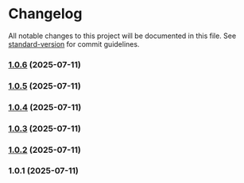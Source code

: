 # Changelog

All notable changes to this project will be documented in this file. See [standard-version](https://github.com/conventional-changelog/standard-version) for commit guidelines.

### [1.0.6](https://github.com/doeixd/watch/compare/v1.0.5...v1.0.6) (2025-07-11)

### [1.0.5](https://github.com/doeixd/watch/compare/v1.0.4...v1.0.5) (2025-07-11)

### [1.0.4](https://github.com/doeixd/watch/compare/v1.0.1...v1.0.4) (2025-07-11)

### [1.0.3](https://github.com/doeixd/watch/compare/v1.0.2...v1.0.3) (2025-07-11)

### [1.0.2](https://github.com/doeixd/watch/compare/v1.0.1...v1.0.2) (2025-07-11)

### 1.0.1 (2025-07-11)
